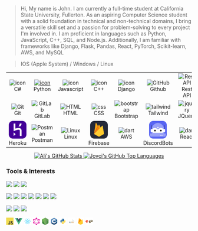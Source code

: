 
> Hi, My name is John. I am currently a full-time student at California State University, Fullerton. As an aspiring Computer Science student with a solid foundation in technical and non-technical domains, I bring a versatile skill set and a passion for problem-solving to every project I'm involved in. I am proficient in languages such as Python, JavaScript, C++, SQL, and Node.js. Additionally, I am familiar with frameworks like Django, Flask, Pandas, React, PyTorch, Scikit-learn, AWS, and MySQL


>IOS (Apple System) / Windows / Linux 
<table>
  <tr>
    <td align="center" width="96">
        <img src="https://techstack-generator.vercel.app/csharp-icon.svg" alt="icon" width="65" height="65" />
      <br>C#
    </td>
    <td align="center" width="96">
      <a href="#macropower-tech">
        <img src="https://techstack-generator.vercel.app/python-icon.svg" alt="icon" width="65" height="65" />
      </a>
      <br>Python
    </td>
    <td align="center" width="96">
        <img src="https://techstack-generator.vercel.app/js-icon.svg" alt="icon" width="65" height="65" />
      <br>Javascript
    </td>
    <td align="center" width="96">
        <img src="https://techstack-generator.vercel.app/cpp-icon.svg" alt="icon" width="65" height="65" />
      <br>C++
    </td>
       <td align="center" width="96">
        <img src="https://techstack-generator.vercel.app/django-icon.svg" alt="icon" width="65" height="65" />
      <br>Django
    </td>
       <td align="center" width="96">
        <img src="https://techstack-generator.vercel.app/github-icon.svg" width="65" height="65" alt="GitHub" />
      <br>Github
    </td>
          <td align="center" width="96">
        <img src="https://techstack-generator.vercel.app/restapi-icon.svg" width="65" height="65" alt="Rest API" />
      <br>Rest API
    </td>
          <td align="center" width="96">
        <img src="https://techstack-generator.vercel.app/docker-icon.svg" width="65" height="65" alt="Rest API" />
      <br>Docker
    </td>
    <td align="center" width="96">
        <img src="https://techstack-generator.vercel.app/nginx-icon.svg" alt="icon" width="50" height="50" />
      <br>Nginx
    </td>
  </tr>
  <tr>
    <td align="center" width="96">
        <img src="https://skillicons.dev/icons?i=git" width="48" height="48" alt="Git" />
      <br>Git
    </td>
    <td align="center"  width="96">
        <img src="https://skillicons.dev/icons?i=gitlab" width="48" height="48" alt="GitLab" />
      <br>GitLab
    </td>
    <td align="center"  width="96">
        <img src="https://skillicons.dev/icons?i=html" width="48" height="48" alt="HTML" />
      <br>HTML
    </td>
    <td align="center" width="96">
        <img src="https://skillicons.dev/icons?i=css" width="48" height="48" alt="css" />
      <br>CSS
    </td>
    <td align="center"  width="96">
        <img src="https://skillicons.dev/icons?i=bootstrap" width="48" height="48" alt="bootstrap" />
      <br>Bootstrap
    </td>
    <td align="center" width="96">
        <img src="https://skillicons.dev/icons?i=tailwind" width="48" height="48" alt="tailwind" />
      <br>Tailwind
    </td>
        <td align="center" width="96">
        <img src="https://skillicons.dev/icons?i=jquery" width="48" height="48" alt="jquery" />
      <br>JQuery
    </td>
        <td align="center" width="96">
        <img src="https://skillicons.dev/icons?i=postgres" width="48" height="48" alt="jquery" />
      <br>PostgreSQL
    </td>
            <td align="center" width="96">
        <img src="https://skillicons.dev/icons?i=dotnet" width="48" height="48" alt="ASP.NET Core" />
      <br>ASP.NET
    </td>
  </tr>
   <tr>
    <td align="center" width="96">
        <img src="https://raw.githubusercontent.com/tandpfun/skill-icons/main/icons/Heroku.svg" width="48" height="48" alt="Heroku" />
      <br>Heroku
    </td>
        <td align="center" width="96">
        <img src="https://skillicons.dev/icons?i=postman" width="48" height="48" alt="Postman" />
      <br>Postman
    </td>
            <td align="center" width="96">
        <img src="https://skillicons.dev/icons?i=linux" width="48" height="48" alt="Linux" />
      <br>Linux
    </td>
    <td align="center" width="96">
        <img src="https://raw.githubusercontent.com/tandpfun/skill-icons/65dea6c4eaca7da319e552c09f4cf5a9a8dab2c8/icons/Firebase-Dark.svg" width="48" height="48" alt="dart" />
      <br>Firebase
    </td>
    <td align="center" width="96">
        <img src="https://skillicons.dev/icons?i=aws" width="48" height="48" alt="dart" />
      <br>AWS
    </td>
    <td align="center" width="96">
        <img src="https://raw.githubusercontent.com/tandpfun/skill-icons/65dea6c4eaca7da319e552c09f4cf5a9a8dab2c8/icons/DiscordBots.svg" width="48" height="48" alt="dart" />
      <br>DiscordBots
    </td>
    <td align="center" width="96">
        <img src="https://techstack-generator.vercel.app/react-icon.svg" width="48" height="48" alt="dart" />
      <br>React
    </td>
    <td align="center" width="96">
        <img src="https://techstack-generator.vercel.app/swift-icon.svg" width="48" height="48" alt="dart" />
      <br>Swift
    </td>
     <td align="center" width="96">
        <img src="https://techstack-generator.vercel.app/mysql-icon.svg" alt="icon" width="65" height="65" />
      <br>MySQL
    </td>
    </td>
  </tr>
 <tr>
 </tr>
</table>


<!--<h2 align="center">Skills</h2>

<p align="center">
  <a href="https://skillicons.dev">
    <img src="https://skillicons.dev/icons?i=cs,cpp,python,js,css,html,vscode,c" />
  </a>
</p>
-->

<center>
<p align="center">
  <a href="https://github.com/jovci">
    <img height="180em" src="https://github-readme-stats.vercel.app/api?username=jovci&show_icons=true&theme=tokyonight&count_private=true" alt="Ali's GitHub Stats" />
    <img height="180em" src="https://github-readme-stats.vercel.app/api/top-langs/?username=jovci&theme=tokyonight&layout=compact" 
      alt="Jovci's GitHub Top Languages" />
  </a>
</p>
</center>




### Tools & Interests
[![](https://img.shields.io/badge/macOS-Big%20Sur-cd48a5?style=flat-square&logo=apple&logoColor=ffffff)](https://www.apple.com/macos/big-sur)
[![](https://img.shields.io/badge/IDE-WebStorm-089ef6?style=flat-square&logo=webstorm&logoColor=ffffff)](https://www.jetbrains.com/webstorm)
[![](https://img.shields.io/badge/IDE-VSCode-1f9cf0?style=flat-square&logo=visual-studio-code&logoColor=ffffff)](https://code.visualstudio.com)

[![](https://img.shields.io/badge/-Node.js-43853d?style=flat-square&logo=node.js&logoColor=ffffff)](https://nodejs.org)
[![](https://img.shields.io/badge/-Vite-a25ff6?style=flat-square&logo=vite&logoColor=white)](https://vitejs.dev)
[![](https://img.shields.io/badge/-Webpack-8dd6f9?style=flat-square&logo=webpack&logoColor=white)](https://webpack.js.org)
[![](https://img.shields.io/badge/-Rollup.js-ec4a3f?style=flat-square&logo=rollup.js&logoColor=ffffff)](https://rollupjs.org)
[![](https://img.shields.io/badge/-React-81d8f7?style=flat-square&logo=react&logoColor=ffffff)](https://reactjs.org)
[![](https://img.shields.io/badge/-Windi%20CSS-64b1ea?style=flat-square&logo=windi%20css&logoColor=ffffff)](https://windicss.org)
[![](https://img.shields.io/badge/-TypeScript-007acc?style=flat-square&logo=typescript&logoColor=white)](https://www.typescriptlang.org)

[![](https://img.shields.io/badge/-Serverless-fd5750?style=flat-square&logo=serverless&logoColor=ffffff)](https://en.wikipedia.org/wiki/Serverless_computing)
[![](https://img.shields.io/badge/-Vercel-333333?style=flat-square&logo=vercel&logoColor=ffffff)](https://vercel.com)
[![](https://img.shields.io/badge/-GitHub%20Actions-1989ee?style=flat-square&logo=github%20actions&logoColor=ffffff)](https://github.com/features/actions)
<p dir="auto"><code><a target="_blank" rel="noopener noreferrer nofollow" href="https://raw.githubusercontent.com/github/explore/80688e429a7d4ef2fca1e82350fe8e3517d3494d/topics/javascript/javascript.png"><img height="20" src="https://raw.githubusercontent.com/github/explore/80688e429a7d4ef2fca1e82350fe8e3517d3494d/topics/javascript/javascript.png" style="max-width: 100%;"></a></code>
<code><a target="_blank" rel="noopener noreferrer nofollow" href="https://raw.githubusercontent.com/github/explore/80688e429a7d4ef2fca1e82350fe8e3517d3494d/topics/vue/vue.png"><img height="20" src="https://raw.githubusercontent.com/github/explore/80688e429a7d4ef2fca1e82350fe8e3517d3494d/topics/vue/vue.png" style="max-width: 100%;"></a></code>
<code><a target="_blank" rel="noopener noreferrer nofollow" href="https://raw.githubusercontent.com/github/explore/80688e429a7d4ef2fca1e82350fe8e3517d3494d/topics/react/react.png"><img height="20" src="https://raw.githubusercontent.com/github/explore/80688e429a7d4ef2fca1e82350fe8e3517d3494d/topics/react/react.png" style="max-width: 100%;"></a></code>
<code><a target="_blank" rel="noopener noreferrer nofollow" href="https://raw.githubusercontent.com/github/explore/5c058a388828bb5fde0bcafd4bc867b5bb3f26f3/topics/graphql/graphql.png"><img height="20" src="https://raw.githubusercontent.com/github/explore/5c058a388828bb5fde0bcafd4bc867b5bb3f26f3/topics/graphql/graphql.png" style="max-width: 100%;"></a></code>
<code><a target="_blank" rel="noopener noreferrer nofollow" href="https://raw.githubusercontent.com/github/explore/80688e429a7d4ef2fca1e82350fe8e3517d3494d/topics/nodejs/nodejs.png"><img height="20" src="https://raw.githubusercontent.com/github/explore/80688e429a7d4ef2fca1e82350fe8e3517d3494d/topics/nodejs/nodejs.png" style="max-width: 100%;"></a></code>
<code><a target="_blank" rel="noopener noreferrer nofollow" href="https://raw.githubusercontent.com/github/explore/80688e429a7d4ef2fca1e82350fe8e3517d3494d/topics/cpp/cpp.png"><img height="20" src="https://raw.githubusercontent.com/github/explore/80688e429a7d4ef2fca1e82350fe8e3517d3494d/topics/cpp/cpp.png" style="max-width: 100%;"></a></code>
<code><a target="_blank" rel="noopener noreferrer nofollow" href="https://raw.githubusercontent.com/github/explore/80688e429a7d4ef2fca1e82350fe8e3517d3494d/topics/python/python.png"><img height="20" src="https://raw.githubusercontent.com/github/explore/80688e429a7d4ef2fca1e82350fe8e3517d3494d/topics/python/python.png" style="max-width: 100%;"></a></code>
<code><a target="_blank" rel="noopener noreferrer nofollow" href="https://raw.githubusercontent.com/github/explore/80688e429a7d4ef2fca1e82350fe8e3517d3494d/topics/mysql/mysql.png"><img height="20" src="https://raw.githubusercontent.com/github/explore/80688e429a7d4ef2fca1e82350fe8e3517d3494d/topics/mysql/mysql.png" style="max-width: 100%;"></a></code>
<code><a target="_blank" rel="noopener noreferrer nofollow" href="https://raw.githubusercontent.com/github/explore/80688e429a7d4ef2fca1e82350fe8e3517d3494d/topics/firebase/firebase.png"><img height="20" src="https://raw.githubusercontent.com/github/explore/80688e429a7d4ef2fca1e82350fe8e3517d3494d/topics/firebase/firebase.png" style="max-width: 100%;"></a></code>
<code><a target="_blank" rel="noopener noreferrer nofollow" href="https://raw.githubusercontent.com/github/explore/80688e429a7d4ef2fca1e82350fe8e3517d3494d/topics/git/git.png"><img height="20" src="https://raw.githubusercontent.com/github/explore/80688e429a7d4ef2fca1e82350fe8e3517d3494d/topics/git/git.png" style="max-width: 100%;"></a></code></p>


